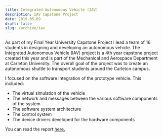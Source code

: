 ```yaml
---
title: Integrated Autonomous Vehicle (IAV)
description: IAV Capstone Project
date: 2019-05-09
draft: false
slug: /archive/iav
---
```


As part of my Final Year University Capstone Project I lead a team of 16 students in designing and developing an autonomous vehicle. The Integrated Autonomous Vehicle (IAV) project is a 4th year capstone project created this year and is part of the Mechanical and Aerospace Department at Carleton University. The overall goal of the project was to create an autonomous shuttle to transport students around the Carleton campus.

I focused on the software integration of the prototype vehicle. This included:

- The virtual simulation of the vehicle
- The network and messages between the various software components of the system
- The software system architecture
- The control system
- The device drivers developed for the hardware components

You can read the report <a href="/IAVDesignReport.pdf" target="_blank">here.</a>
